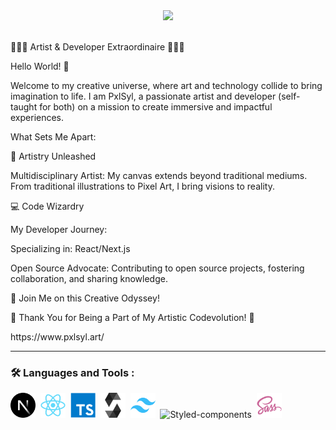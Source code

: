 <div id="header" align="center">
  <img src="https://media.giphy.com/media/3oEduXdm2gjnrsJBOo/giphy.gif" width="100"/>
</div>
<div>
<img src="https://komarev.com/ghpvc/?username=PxlSyl&style=flat-square&color=blue" alt=""/>
</div>
<p>👩‍🎨🚀 Artist & Developer Extraordinaire 🚀👨‍💻</p>
<p>Hello World! 👋</p>
<p>Welcome to my creative universe, where art and technology collide to bring imagination to life. I am PxlSyl, a passionate artist and developer (self-taught for both) on a mission to create immersive and impactful experiences.</p>

<p>What Sets Me Apart:</p>

<p>🎨 Artistry Unleashed</p>
<p>Multidisciplinary Artist: My canvas extends beyond traditional mediums. From traditional illustrations to Pixel Art, I bring visions to reality.</p>

<p>💻 Code Wizardry</p>
<p>My Developer Journey:</p>
<p>Specializing in: React/Next.js</p>
<p>Open Source Advocate: Contributing to open source projects, fostering collaboration, and sharing knowledge.</p>

<p>🚀 Join Me on this Creative Odyssey!</p>

<p>🌈 Thank You for Being a Part of My Artistic Codevolution! 🌌</p>
<p>https://www.pxlsyl.art/</p>

---

### :hammer_and_wrench: Languages and Tools :

<div>
<img src="https://github.com/devicons/devicon/blob/master/icons/nextjs/nextjs-original.svg" title="Next.js" alt="Next.js" width="40" height="40"/>&nbsp;
  <img src="https://github.com/devicons/devicon/blob/master/icons/react/react-original.svg" title="React.js" alt="React.js" width="40" height="40"/>&nbsp;
    <img src="https://github.com/devicons/devicon/blob/master/icons/typescript/typescript-plain.svg" title="Typescript" alt="Typescript" width="40" height="40"/>&nbsp;
    <img src="https://github.com/devicons/devicon/blob/master/icons/solidity/solidity-original.svg" title="Solidity" alt="Solidity" width="40" height="40"/>&nbsp;
  <img src="https://github.com/devicons/devicon/blob/master/icons/tailwindcss/tailwindcss-plain.svg" title="Tailwind" alt="Tailwind" width="40" height="40"/>&nbsp;
    <img src="https://github.com/styled-components/brand/blob/master/styled-components.svg" title="Styled-Components" alt="Styled-components" width="40" height="40"/>&nbsp;
   <img src="https://github.com/devicons/devicon/blob/master/icons/sass/sass-original.svg" title="Sass" alt="Sass" width="40" height="40"/>&nbsp;
</div>

<!--
**PxlSyl/PxlSyl** is a ✨ _special_ ✨ repository because its `README.md` (this file) appears on your GitHub profile.

Here are some ideas to get you started:

- 🔭 I’m currently working on ...
- 🌱 I’m currently learning ...
- 👯 I’m looking to collaborate on ...
- 🤔 I’m looking for help with ...
- 💬 Ask me about ...
- 📫 How to reach me: ...
- 😄 Pronouns: ...
- ⚡ Fun fact: ...
-->
